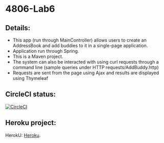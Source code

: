 # 4806-Lab6

## Details:
- This app (run through MainController) allows users to create an AddressBook and add buddies to it in a single-page application.
- Application run through Spring.
- This is a Maven project.
- The system can also be interacted with using curl requests through a command line (sample queries under HTTP requests/AddBuddy.http)
- Requests are sent from the page using Ajax and results are displayed using Thymeleaf

## CircleCI status:
[![CircleCI](https://circleci.com/gh/jonahgaudet/4806-Lab6.svg?style=shield)](https://circleci.com/gh/jonahgaudet/4806-Lab6)

## Heroku project:
HerokU: [Heroku](https://dashboard.heroku.com/apps/sysc4806-lab6-gaudet).
